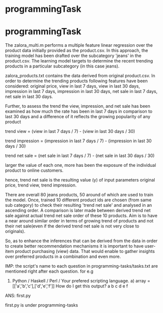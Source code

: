 # programmingTask
# programmingTask

The zalora_multi.m performs a multiple feature linear regression over the product data initially provided as the product.csv. In this approach, the training model has been drafted over the subcategory 'jeans' in the product.csv. The learning model targets to determine the recent trending products in a particular subcategory (in this case jeans).

zalora_products.txt contains the data derived from original product.csv. In order to determine the trending products following features have been considered: original price, view in last 7 days, view in last 30 days, impression in last 7 days, impression in last 30 days, net sale in last 7 days, net sale in last 30 days.

Further, to assess the trend the view, impression, and net sale has been examined as how much the rate has been in last 7 days in comparison to last 30 days and a difference of it reflects the growing popularity of any product

trend view = (view in last 7 days / 7) - (view in last 30 days / 30)

trend impression = (impression in last 7 days / 7) - (impression in last 30 days / 30)

trend net sale = (net sale in last 7 days / 7) - (net sale in last 30 days / 30)

larger the value of each one, more has been the exposure of the individual product to online customers.

hence, trend net sale is the resulting value (y) of input parameters original price, trend view, trend impression.

There are overall 80 jeans products, 50 around of which are used to train the model. Once, trained 10 different product ids are chosen (from same sub category) to check their resulting 'trend net sale' and analysed in an ascending order. A comparison is later made between derived trend net sale against actual trend net sale order of these 10 products. Aim is to have a near around similar order in terms of growing trend of products and not their net sale(even if the derived trend net sale is not very close to originals).

So, as to enhance the inferences that can be derived from the data in order to create better recommendation mechanisms it is important to have user-item product purchasing (view) data. That would enable to gather insights over preferred products in a combination  and even more.

IMP: the script's name to each question in programming-tasks/tasks.txt are mentioned right after each question. for e.g 

1. Python / Haskell / Perl / Your prefered scripting language.
a) array = [['a','b','c'],['d','e','f']]
How do I get this output?
a
b
c
d
e
f

ANS: first.py

first.py is under programming-tasks
